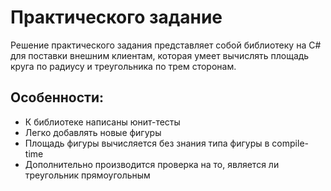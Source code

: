 # Практического задание

Решение практического задания представляет собой библиотеку на C# для поставки внешним клиентам, 
которая умеет вычислять площадь круга по радиусу и треугольника по трем сторонам. 

## Особенности:
* К библиотеке написаны юнит-тесты
* Легко добавлять новые фигуры
* Площадь фигуры вычисляется без знания типа фигуры в compile-time
* Дополнительно производится проверка на то, является ли треугольник прямоугольным